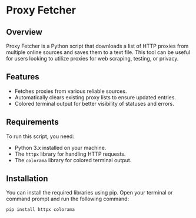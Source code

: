 # Proxy Fetcher

## Overview
Proxy Fetcher is a Python script that downloads a list of HTTP proxies from multiple online sources and saves them to a text file. This tool can be useful for users looking to utilize proxies for web scraping, testing, or privacy.

## Features
- Fetches proxies from various reliable sources.
- Automatically clears existing proxy lists to ensure updated entries.
- Colored terminal output for better visibility of statuses and errors.

## Requirements
To run this script, you need:
- Python 3.x installed on your machine.
- The `httpx` library for handling HTTP requests.
- The `colorama` library for colored terminal output.

## Installation
You can install the required libraries using pip. Open your terminal or command prompt and run the following command:

```bash
pip install httpx colorama
